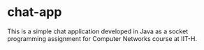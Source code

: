 chat-app
========

This is a simple chat application developed in Java as a socket programming assignment for Computer Networks course at IIT-H.
